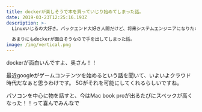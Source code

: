 ```yaml
---
title: dockerが楽しそうで本を買っていじり始めてしまった話。
date: 2019-03-23T12:25:16.193Z
description: >-
  Linuxいじるの大好き。バックエンド大好き人間だけど、将来システムエンジニアになりたい！とは微塵も思わないという。よくわからない立ち位置を維持しているんですが、、、

  あまりにもdockerが面白そうなので手を出してしまった話。
image: /img/vertical.png
---
```

dockerが面白いんですよ、奥さん！！

最近googleがゲームコンテンツを始めるという話を聞いて、いよいよクラウド時代だなぁと思うわけです。
5Gがそれを可能にしてくれるらしいですね。

パソコンを中心に物を話すと、今はMac book proが出るたびにスペックが高くなった！！って喜んでみんなで
